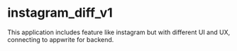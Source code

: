 # instagram_diff_v1
This application includes feature like instagram but with different UI and UX, connecting to appwrite for backend.

